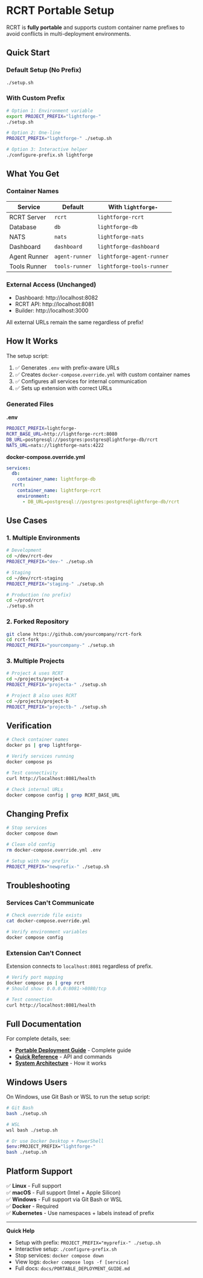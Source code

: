 # RCRT Portable Setup

RCRT is **fully portable** and supports custom container name prefixes to avoid conflicts in multi-deployment environments.

## Quick Start

### Default Setup (No Prefix)
```bash
./setup.sh
```

### With Custom Prefix
```bash
# Option 1: Environment variable
export PROJECT_PREFIX="lightforge-"
./setup.sh

# Option 2: One-line
PROJECT_PREFIX="lightforge-" ./setup.sh

# Option 3: Interactive helper
./configure-prefix.sh lightforge
```

## What You Get

### Container Names
| Service | Default | With `lightforge-` |
|---------|---------|-------------------|
| RCRT Server | `rcrt` | `lightforge-rcrt` |
| Database | `db` | `lightforge-db` |
| NATS | `nats` | `lightforge-nats` |
| Dashboard | `dashboard` | `lightforge-dashboard` |
| Agent Runner | `agent-runner` | `lightforge-agent-runner` |
| Tools Runner | `tools-runner` | `lightforge-tools-runner` |

### External Access (Unchanged)
- Dashboard: http://localhost:8082
- RCRT API: http://localhost:8081
- Builder: http://localhost:3000

All external URLs remain the same regardless of prefix!

## How It Works

The setup script:
1. ✅ Generates `.env` with prefix-aware URLs
2. ✅ Creates `docker-compose.override.yml` with custom container names
3. ✅ Configures all services for internal communication
4. ✅ Sets up extension with correct URLs

### Generated Files

**.env**
```bash
PROJECT_PREFIX=lightforge-
RCRT_BASE_URL=http://lightforge-rcrt:8080
DB_URL=postgresql://postgres:postgres@lightforge-db/rcrt
NATS_URL=nats://lightforge-nats:4222
```

**docker-compose.override.yml**
```yaml
services:
  db:
    container_name: lightforge-db
  rcrt:
    container_name: lightforge-rcrt
    environment:
      - DB_URL=postgresql://postgres:postgres@lightforge-db/rcrt
```

## Use Cases

### 1. Multiple Environments
```bash
# Development
cd ~/dev/rcrt-dev
PROJECT_PREFIX="dev-" ./setup.sh

# Staging
cd ~/dev/rcrt-staging
PROJECT_PREFIX="staging-" ./setup.sh

# Production (no prefix)
cd ~/prod/rcrt
./setup.sh
```

### 2. Forked Repository
```bash
git clone https://github.com/yourcompany/rcrt-fork
cd rcrt-fork
PROJECT_PREFIX="yourcompany-" ./setup.sh
```

### 3. Multiple Projects
```bash
# Project A uses RCRT
cd ~/projects/project-a
PROJECT_PREFIX="projecta-" ./setup.sh

# Project B also uses RCRT
cd ~/projects/project-b
PROJECT_PREFIX="projectb-" ./setup.sh
```

## Verification

```bash
# Check container names
docker ps | grep lightforge-

# Verify services running
docker compose ps

# Test connectivity
curl http://localhost:8081/health

# Check internal URLs
docker compose config | grep RCRT_BASE_URL
```

## Changing Prefix

```bash
# Stop services
docker compose down

# Clean old config
rm docker-compose.override.yml .env

# Setup with new prefix
PROJECT_PREFIX="newprefix-" ./setup.sh
```

## Troubleshooting

### Services Can't Communicate
```bash
# Check override file exists
cat docker-compose.override.yml

# Verify environment variables
docker compose config
```

### Extension Can't Connect
Extension connects to `localhost:8081` regardless of prefix.
```bash
# Verify port mapping
docker compose ps | grep rcrt
# Should show: 0.0.0.0:8081->8080/tcp

# Test connection
curl http://localhost:8081/health
```

## Full Documentation

For complete details, see:
- **[Portable Deployment Guide](docs/PORTABLE_DEPLOYMENT_GUIDE.md)** - Complete guide
- **[Quick Reference](docs/QUICK_REFERENCE.md)** - API and commands
- **[System Architecture](docs/SYSTEM_ARCHITECTURE_OVERVIEW.md)** - How it works

## Windows Users

On Windows, use Git Bash or WSL to run the setup script:
```bash
# Git Bash
bash ./setup.sh

# WSL
wsl bash ./setup.sh

# Or use Docker Desktop + PowerShell
$env:PROJECT_PREFIX="lightforge-"
bash ./setup.sh
```

## Platform Support

✅ **Linux** - Full support  
✅ **macOS** - Full support (Intel + Apple Silicon)  
✅ **Windows** - Full support via Git Bash or WSL  
✅ **Docker** - Required  
✅ **Kubernetes** - Use namespaces + labels instead of prefix

---

**Quick Help**
- Setup with prefix: `PROJECT_PREFIX="myprefix-" ./setup.sh`
- Interactive setup: `./configure-prefix.sh`
- Stop services: `docker compose down`
- View logs: `docker compose logs -f [service]`
- Full docs: `docs/PORTABLE_DEPLOYMENT_GUIDE.md`
